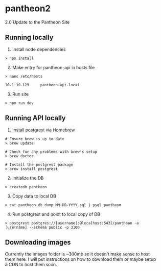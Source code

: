 # pantheon2
2.0 Update to the Pantheon Site

## Running locally
1. Install node dependencies

```
> npm install
```

2. Make entry for pantheon-api in hosts file

```
> nano /etc/hosts

10.1.10.129     pantheon-api.local
```

3. Run site

```
> npm run dev
```

## Running API locally
1. Install postgrest via Homebrew

```
# Ensure brew is up to date
> brew update

# Check for any problems with brew's setup
> brew doctor

# Install the postgrest package
> brew install postgrest
```

2. Initialize the DB
```
> createdb pantheon
```

3. Copy data to local DB
```
> cat pantheon_db_dump_MM-DD-YYYY.sql | psql pantheon
```

4. Run postgrest and point to local copy of DB
```
> postgrest postgres://[username]:@localhost:5432/pantheon -a [username] --schema public -p 3100
```


## Downloading images

Currently the images folder is ~300mb so it doesn't make sense to host them here. I will put instructions on how to download them or maybe setup a CDN to host them soon.
